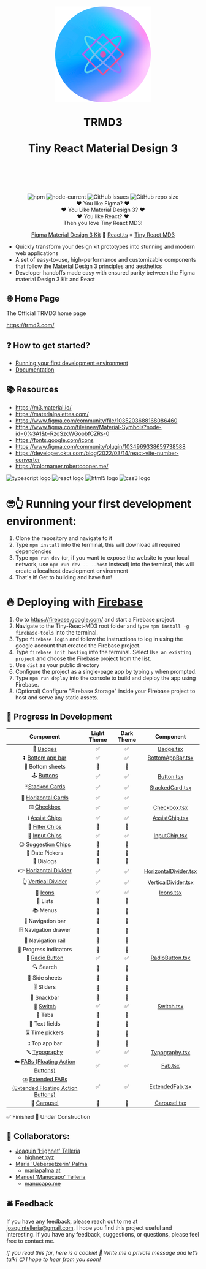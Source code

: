 <h1 align="center">
  <img src="/src/assets/tiny-react-md3-logo.png" width="250px"/>  

  TRMD3 </br></br>
Tiny React Material Design 3
<div align="center""> 
<br/>
</div>
<h1>

##

<div align="center""> 
<img alt="npm" src="https://img.shields.io/npm/v/vite?style=for-the-badge">
<img alt="node-current" src="https://img.shields.io/node/v/vite?style=for-the-badge">
<img alt="GitHub issues" src="https://img.shields.io/github/issues/highnet/Tiny-React-MD3?style=for-the-badge">
<img alt="GitHub repo size" src="https://img.shields.io/github/repo-size/highnet/Tiny-React-MD3?style=for-the-badge">
</div>

<div align="center">
❤️ You like Figma? ❤️ </br>
❤️ You Like Material Design 3? ❤️</br>
❤️ You like React? ❤️ </br>
 Then you love Tiny React MD3!  </br>

[Figma Material Design 3 Kit](https://www.figma.com/community/file/1035203688168086460) 🤝 [React.ts](https://developer.okta.com/blog/2022/03/14/react-vite-number-converter) = [Tiny React MD3](https://github.com/highnet/Tiny-React-MD3/) </br>

</div>

- Quickly transform your design kit prototypes into stunning and modern web applications
- A set of easy-to-use, high-performance and customizable components that follow the Material Design 3 principles and aesthetics
- Developer handoffs made easy with ensured parity between the Figma material Design 3 Kit and React

## 🌐 Home Page

The Official TRMD3 home page

https://trmd3.com/

## ❓ How to get started?

- [Running your first development environment](https://github.com/highnet/Tiny-React-MD3/tree/master#-running-your-first-development-environment)
- [Documentation](https://github.com/highnet/Tiny-React-MD3/blob/master/src/readme.md)

## 📚 Resources

- https://m3.material.io/
- https://materialpalettes.com/
- https://www.figma.com/community/file/1035203688168086460
- https://www.figma.com/file/new/Material-Symbols?node-id=0%3A1&t=RzoSzcWGopbfCZRs-0
- https://fonts.google.com/icons
- https://www.figma.com/community/plugin/1034969338659738588
- https://developer.okta.com/blog/2022/03/14/react-vite-number-converter
- https://colornamer.robertcooper.me/

<div align="left">
  <img src="https://cdn.jsdelivr.net/gh/devicons/devicon/icons/typescript/typescript-original.svg" height="40" width="52" alt="typescript logo"  />
  <img src="https://cdn.jsdelivr.net/gh/devicons/devicon/icons/react/react-original.svg" height="40" width="52" alt="react logo"  />
  <img src="https://cdn.jsdelivr.net/gh/devicons/devicon/icons/html5/html5-original.svg" height="40" width="52" alt="html5 logo"  />
  <img src="https://cdn.jsdelivr.net/gh/devicons/devicon/icons/css3/css3-original.svg" height="40" width="52" alt="css3 logo"  />
</div>

# 🤓👆 Running your first development environment:

1. Clone the repository and navigate to it
2. Type `npm install` into the terminal, this will download all required dependencies
3. Type `npm run dev` (or, if you want to expose the website to your local network, use `npm run dev -- --host` instead) into the terminal, this will create a localhost development environment
4. That's it! Get to building and have fun!

# 🔥 Deploying with [Firebase](https://firebase.google.com/)

1. Go to https://firebase.google.com/ and start a Firebase project.
2. Navigate to the Tiny-React-MD3 root folder and type `npm install -g firebase-tools` into the terminal.
3. Type `firebase login` and follow the instructions to log in using the google account that created the Firebase project.
4. Type `firebase init hosting` into the terminal. Select `Use an existing project` and choose the Firebase project from the list.
5. Use `dist` as your public directory
6. Configure the project as a single-page app by typing `y` when prompted.
7. Type `npm run deploy` into the console to build and deploy the app using Firebase.
8. (Optional) Configure "Firebase Storage" inside your Firebase project to host and serve any static assets.

## 🚧 Progress In Development

| Component | Light Theme | Dark Theme | Component |
| :-------: | :--------: | :---------: | :-------: | 
| 📛 [Badges](https://github.com/highnet/Tiny-React-MD3/blob/master/src/readme.md#-badge) | ✅ | ✅ | [Badge.tsx](https://github.com/highnet/Tiny-React-MD3/blob/master/src/Badge/Badge.tsx) |
| ⏬ [Bottom app bar](https://github.com/highnet/Tiny-React-MD3/blob/master/src/readme.md#-bottom-app-bar) | ✅ | ✅ | [BottomAppBar.tsx](https://github.com/highnet/Tiny-React-MD3/blob/master/src/App%20Bars/Bottom%20App%20Bar/BottomAppBar.tsx) | |
| 🔽 Bottom sheets | 🚧 | 🚧 | | |
| 🕹️ [Buttons](https://github.com/highnet/Tiny-React-MD3/blob/master/src/readme.md#%EF%B8%8F-buttons) | ✅ | ✅ |  [Button.tsx](https://github.com/highnet/Tiny-React-MD3/blob/master/src/Button/Button.tsx) |
| 🃏[Stacked Cards](https://github.com/highnet/Tiny-React-MD3/blob/master/src/readme.md#-stacked-card) | ✅ | ✅ | [StackedCard.tsx](https://github.com/highnet/Tiny-React-MD3/blob/master/src/Cards/StackedCard/StackedCard.tsx) |
| 🪪 [Horizontal Cards](https://github.com/highnet/Tiny-React-MD3/blob/master/src/readme.md#-horizontal-card) | ✅ | ✅ | | |
| ☑️ [Checkbox](https://github.com/highnet/Tiny-React-MD3/blob/master/src/readme.md#%EF%B8%8F-checkbox) | ✅ | ✅ | [Checkbox.tsx](https://github.com/highnet/Tiny-React-MD3/blob/master/src/Checkbox/Checkbox.tsx) |
| ℹ️ [Assist Chips](https://github.com/highnet/Tiny-React-MD3/blob/master/src/readme.md#%E2%84%B9%EF%B8%8F-assist-chip) | ✅ | ✅ | [AssistChip.tsx](https://github.com/highnet/Tiny-React-MD3/blob/master/src/Chips/AssistChip/AssistChip.tsx) |
| 🥅 [Filter Chips](https://github.com/highnet/Tiny-React-MD3/blob/master/src/readme.md#-filter-chip) | 🚧 | 🚧 | | |
| 🔌 [Input Chips](https://github.com/highnet/Tiny-React-MD3/blob/master/src/readme.md#-input-chip) | ✅ | ✅ | [InputChip.tsx](https://github.com/highnet/Tiny-React-MD3/blob/master/src/Chips/InputChip/InputChip.tsx) |
| 😉 [Suggestion Chips](https://github.com/highnet/Tiny-React-MD3/blob/master/src/readme.md#-suggestion-chip) | 🚧 | 🚧 | | |
| 📅 Date Pickers | 🚧 | 🚧 | | |
| 💬 Dialogs | 🚧 | 🚧 | | |
| 👉 [Horizontal Divider](https://github.com/highnet/Tiny-React-MD3/blob/master/src/readme.md#-horizontal-divider) | ✅ | ✅ | [HorizontalDivider.tsx](https://github.com/highnet/Tiny-React-MD3/blob/master/src/Dividers/HorizontalDivider/HorizontalDivider.tsx) |
| 👆 [Vertical Divider](https://github.com/highnet/Tiny-React-MD3/blob/master/src/readme.md#-vertical-divider) | ✅ | ✅ | [VerticalDivider.tsx](https://github.com/highnet/Tiny-React-MD3/blob/master/src/Dividers/VerticalDivider/VerticalDivider.tsx) |
| 💟 [Icons](https://github.com/highnet/Tiny-React-MD3/blob/master/src/readme.md#-icons) | ✅ | ✅ | [Icons.tsx](https://github.com/highnet/Tiny-React-MD3/blob/master/src/Icon/Icon.tsx) |
| 📝 Lists | 🚧 | 🚧 | | |
| 📚 Menus | 🚧 | 🚧 | | |
| 🧭 Navigation bar | 🚧 | 🚧 | | |
| 🗄️ Navigation drawer | 🚧 | 🚧 | | |
| 🚈 Navigation rail | 🚧 | 🚧 | | |
| 🔄 Progress indicators | 🚧 | 🚧 | | |
| 🔘 [Radio Button](https://github.com/highnet/Tiny-React-MD3/tree/master/src#-radio-button) | ✅ | ✅ | [RadioButton.tsx](https://github.com/highnet/Tiny-React-MD3/blob/master/src/Radio%20Button/RadioButton.tsx) |
| 🔍 Search | 🚧 | 🚧 | | |
| 📑 Side sheets | 🚧 | 🚧 | | |
| 🎚️ Sliders | 🚧 | 🚧 | | |
| 🥨 Snackbar | 🚧 | 🚧 | | |
| 🔦 [Switch](https://github.com/highnet/Tiny-React-MD3/blob/master/src/readme.md#-switch) | ✅ | ✅ | [Switch.tsx](https://github.com/highnet/Tiny-React-MD3/blob/master/src/Switch/Switch.tsx) |
| 📑 Tabs | 🚧 | 🚧 | | |
| 📜 Text fields | 🚧 | 🚧 | | |
| ⌛ Time pickers | 🚧 | 🚧 | | |
| ⏫ Top app bar | 🚧 | 🚧 | | |
| 🔤 [Typography](https://github.com/highnet/Tiny-React-MD3/blob/master/src/readme.md#-typography) | ✅ | ✅ | [Typography.tsx](https://github.com/highnet/Tiny-React-MD3/blob/master/src/Typography/Typography.tsx) |
| ☁️ [FABs (Floating Action Buttons)](https://github.com/highnet/Tiny-React-MD3/tree/master/src#%EF%B8%8F-fabs) | ✅ | ✅ | [Fab.tsx](https://github.com/highnet/Tiny-React-MD3/blob/master/src/FAB/Fab.tsx) |
| ⛈️ [Extended FABs (Extended Floating Action Buttons)](https://github.com/highnet/Tiny-React-MD3/tree/master/src#%EF%B8%8F-extended-fabs) | ✅ | ✅ | [ExtendedFab.tsx](https://github.com/highnet/Tiny-React-MD3/blob/master/src/FABs/Extended%20FAB/ExtendedFab.tsx) |
| 🎠 [Carousel]() | 🚧 | 🚧 | [Carousel.tsx](https://github.com/highnet/Tiny-React-MD3/blob/5584b776d1a07f09c8efd6f54d1fd70d13ee600a/src/Carousel/Carousel.tsx) |


✅ Finished
🚧 Under Construction

## 👥 Collaborators:

- [Joaquin 'Highnet' Telleria](https://www.linkedin.com/in/joaquin-telleria-57957aa5/)
  - [highnet.xyz](https://www.highnet.xyz)
- [Maria 'Uebersetzerin' Palma](https://www.linkedin.com/in/maria-palma-a9a101189/)
  - [mariapalma.at](https://mariapalma.at/)
- [Manuel 'Manucapo' Telleria](https://manucapo.me/)
  - [manucapo.me](https://manucapo.me/)

## 🛎️ Feedback

If you have any feedback, please reach out to me at joaquintelleria@gmail.com.
I hope you find this project useful and interesting. If you have any feedback, suggestions, or questions, please feel free to contact me.

<i>If you read this far, here is a cookie! 🍪 Write me a private message and let’s talk! 😊 I hope to hear from you soon!</i>

